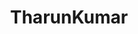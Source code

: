 ---
layout: doctor
profilePic : https://firebasestorage.googleapis.com/v0/b/dr-appointment-booking-app.appspot.com/o/ForPrac360%2Flogo.jpeg?alt=media&token=2a711c2b-50d4-4a92-aedf-f873c8e05df3&_gl=1*k9avfj*_ga*MTM3OTExNTkyMi4xNjk4MjIxMjY4*_ga_CW55HF8NVT*MTY5ODUwMzYzNC4xMy4xLjE2OTg1MDM2NTcuMzcuMC4w
title: TharunKumar
specialties: General physician,Gynaecologist
description: Test
yearsOfExp: 10
location: Srinagar
contact: 8989786876
hospitalName: SHEIKH UL ALAM MEDICAL CENTRE
avl_days: CHOTTA BAZAR, OPPOSITE PETROL PUMP KARAN NAGAR SRINAGAR,PIN:190010
_id: 662a165663a51c7be77bcc73
---